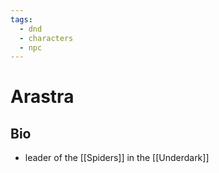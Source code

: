```yaml
---
tags:
  - dnd
  - characters
  - npc
---
```

# Arastra
## Bio
- leader of the [[Spiders]] in the [[Underdark]]